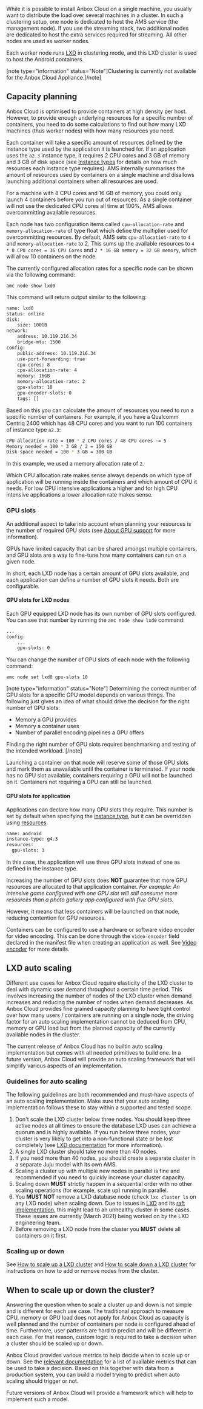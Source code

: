 While it is possible to install Anbox Cloud on a single machine, you usually want to distribute the load over several machines in a cluster. In such a clustering setup, one node is dedicated to host the AMS service (the management node). If you use the streaming stack, two additional nodes are dedicated to host the extra services required for streaming. All other nodes are used as worker nodes.

Each worker node runs [LXD](https://linuxcontainers.org/) in clustering mode, and this LXD cluster is used to host the Android containers.

[note type="information" status="Note"]Clustering is currently not available for the Anbox Cloud Appliance.[/note]

## Capacity planning

Anbox Cloud is optimised to provide containers at high density per host. However, to provide enough underlying resources for a specific number of containers, you need to do some calculations to find out how many LXD machines (thus worker nodes) with how many resources you need.

Each container will take a specific amount of resources defined by the instance type used by the application it is launched for. If an application uses the `a2.3` instance type, it requires 2 CPU cores and 3 GB of memory and 3 GB of disk space (see [Instance types](https://discourse.ubuntu.com/t/instance-types/17764) for details on how much resources each instance type requires). AMS internally summarises the amount of resources used by containers on a single machine and disallows launching additional containers when all resources are used.

For a machine with 8 CPU cores and 16 GB of memory, you could only launch 4 containers before you run out of resources. As a single container will not use the dedicated CPU cores all time at 100%, AMS allows overcommitting available resources.

Each node has two configuration items called `cpu-allocation-rate` and `memory-allocation-rate` of type float which define the multiplier used for overcommitting resources. By default, AMS sets `cpu-allocation-rate` to `4` and `memory-allocation-rate` to 2. This sums up the available resources to `4 * 8 CPU cores = 36 CPU Cores` and `2 * 16 GB memory = 32 GB memory`, which will allow 10 containers on the node.

The currently configured allocation rates for a specific node can be shown via the following command:

    amc node show lxd0

This command will return output similar to the following:

```bash
name: lxd0
status: online
disk:
    size: 100GB
network:
    address: 10.119.216.34
    bridge-mtu: 1500
config:
    public-address: 10.119.216.34
    use-port-forwarding: true
    cpu-cores: 8
    cpu-allocation-rate: 4
    memory: 16GB
    memory-allocation-rate: 2
    gpu-slots: 10
    gpu-encoder-slots: 0
    tags: []
```

Based on this you can calculate the amount of resources you need to run a specific number of containers. For example, if you have a Qualcomm Centriq 2400 which has 48 CPU cores and you want to run 100 containers of instance type `a2.3`:

```bash
CPU allocation rate = 100 * 2 CPU cores / 48 CPU cores ~= 5
Memory needed = 100 * 3 GB / 2 = 150 GB
Disk space needed = 100 * 3 GB = 300 GB
```

In this example, we used a memory allocation rate of `2`.

Which CPU allocation rate makes sense always depends on which type of application will be running inside the containers and which amount of CPU it needs. For low CPU intensive applications a higher and for high CPU intensive applications a lower allocation rate makes sense.

<a name="gpu-slots"></a>
### GPU slots

An additional aspect to take into account when planning your resources is the number of required GPU slots (see [About GPU support](https://discourse.ubuntu.com/t/gpu-support/17768) for more information).

GPUs have limited capacity that can be shared amongst multiple containers, and GPU slots are a way to fine-tune how many containers can run on a given node.

In short, each LXD node has a certain amount of GPU slots available, and each application can define a number of GPU slots it needs. Both are configurable.

#### GPU slots for LXD nodes

Each GPU equipped LXD node has its own number of GPU slots configured. You can see that number by running the `amc node show lxd0` command:

```bash
...
config:
    ...
    gpu-slots: 0
```

You can change the number of GPU slots of each node with the following command:

    amc node set lxd0 gpu-slots 10

[note type="information" status="Note"]
Determining the correct number of GPU slots for a specific GPU model depends on various things. The following just gives an idea of what should drive the decision for the right number of GPU slots:

- Memory a GPU provides
- Memory a container uses
- Number of parallel encoding pipelines a GPU offers

Finding the right number of GPU slots requires benchmarking and testing of the intended workload.
[/note]

Launching a container on that node will reserve some of those GPU slots and mark them as unavailable until the container is terminated. If your node has no GPU slot available, containers requiring a GPU will not be launched on it. Containers not requiring a GPU can still be launched.

#### GPU slots for application

Applications can declare how many GPU slots they require. This number is set by default when specifying the [instance type](https://discourse.ubuntu.com/t/instance-types/17764), but it can be overridden using [resources](https://discourse.ubuntu.com/t/application-manifest/24197).

```bash
name: android
instance-type: g4.3
resources:
  gpu-slots: 3
```
In this case, the application will use three GPU slots instead of one as defined in the instance type.

Increasing the number of GPU slots does **NOT** guarantee that more GPU resources are allocated to that application container.
*For example: An intensive game configured with one GPU slot will still consume more resources than a photo gallery app configured with five GPU slots.*

However, it means that less containers will be launched on that node, reducing contention for GPU resources.

Containers can be configured to use a hardware or software video encoder for video encoding. This can be done through the `video-encoder` field declared in the manifest file when creating an application as well. See [Video encoder](https://discourse.ubuntu.com/t/application-manifest/24197#video-encoder) for more details.

## LXD auto scaling

Different use cases for Anbox Cloud require elasticity of the LXD cluster to deal with dynamic user demand throughout a certain time period. This involves increasing the number of nodes of the LXD cluster when demand increases and reducing the number of nodes when demand decreases. As Anbox Cloud provides fine grained capacity planning to have tight control over how many users / containers are running on a single node, the driving factor for an auto scaling implementation cannot be deduced from CPU, memory or GPU load but from the planned capacity of the currently available nodes in the cluster.

The current release of Anbox Cloud has no builtin auto scaling implementation but comes with all needed primitives to build one. In a future version, Anbox Cloud will provide an auto scaling framework that will simplify various aspects of an implementation.

### Guidelines for auto scaling

The following guidelines are both recommended and must-have aspects of an auto scaling implementation. Make sure that your auto scaling implementation follows these to stay within a supported and tested scope.

1. Don't scale the LXD cluster below three nodes. You should keep three active nodes at all times to ensure the database LXD uses can achieve a quorum and is highly available. If you run below three nodes, your cluster is very likely to get into a non-functional state or be lost completely (see [LXD documentation](https://linuxcontainers.org/lxd/docs/master/clustering#recover-from-quorum-loss) for more information). <!-- wokeignore:rule=master -->
2. A single LXD cluster should take no more than 40 nodes.
3. If you need more than 40 nodes, you should create a separate cluster in a separate Juju model with its own AMS.
4. Scaling a cluster up with multiple new nodes in parallel is fine and recommended if you need to quickly increase your cluster capacity.
5. Scaling down **MUST** strictly happen in a sequential order with no other scaling operations (for example, scale up) running in parallel.
6. You **MUST NOT** remove a LXD database node (check `lxc cluster ls` on any LXD node) when scaling down. Due to issues in [LXD](https://linuxcontainers.org/lxd/introduction/) and its [raft implementation](https://github.com/canonical/raft), this might lead to an unhealthy cluster in some cases. These issues are currently (March 2021) being worked on by the LXD engineering team.
7. Before removing a LXD node from the cluster you **MUST** delete all containers on it first.

### Scaling up or down

See [How to scale up a LXD cluster](https://discourse.ubuntu.com/t/scale-up-a-lxd-cluster/24322) and [How to scale down a LXD cluster](https://discourse.ubuntu.com/t/scale-down-a-lxd-cluster/24323) for instructions on how to add or remove nodes from the cluster.

## When to scale up or down the cluster?

Answering the question when to scale a cluster up and down is not simple and is different for each use case. The traditional approach to measure CPU, memory or GPU load does not apply for Anbox Cloud as capacity is well planned and the number of containers per node is configured ahead of time. Furthermore, user patterns are hard to predict and will be different in each case. For that reason, custom logic is required to take a decision when a cluster should be scaled up or down.

Anbox Cloud provides various metrics to help decide when to scale up or down. See the [relevant documentation](https://discourse.ubuntu.com/t/prometheus-metrics/19521) for a list of available metrics that can be used to take a decision. Based on this together with data from a production system, you can build a model trying to predict when auto scaling should trigger or not.

Future versions of Anbox Cloud will provide a framework which will help to implement such a model.

